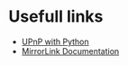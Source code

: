 # Usefull links

- [UPnP with Python](https://www.electricmonk.nl/log/2016/07/05/exploring-upnp-with-python/)
- [MirrorLink Documentation](https://www.etsi.org/standards#page=1&search=mirrorlink&title=1&etsiNumber=1&content=1&version=0&onApproval=1&published=1&withdrawn=1&historical=1&isCurrent=1&superseded=1&startDate=1988-01-15&endDate=2024-05-27&harmonized=0&keyword=&TB=&stdType=&frequency=&mandate=&collection=&sort=1)
